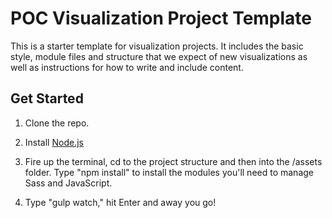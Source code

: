 # POC Visualization Project Template

This is a starter template for visualization projects. It includes the basic style, module files and structure that we expect of new visualizations as well as instructions for how to write and include content.

## Get Started

1. Clone the repo.

2. Install [Node.js](https://nodejs.org/download/)

3. Fire up the terminal, cd to the project structure and then into the /assets folder. Type "npm install" to install the modules you'll need to manage Sass and JavaScript.

4. Type "gulp watch," hit Enter and away you go!